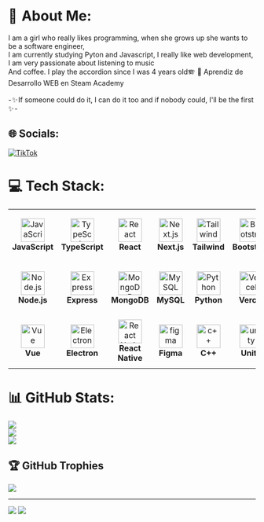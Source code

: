 # 🐇  About Me:
I am a girl who really likes programming, when she grows up she wants to be a software engineer,<br>I am currently studying Pyton and Javascript, I really like web development, I am very passionate about listening to music<br>And coffee. I play the accordion since I was 4 years old🪗  👯 Aprendiz de Desarrollo WEB en Steam Academy<br><br>- ✨ If someone could do it, I can do it too and if nobody could, I'll be the first ✨ -


## 🌐 Socials:
[![TikTok](https://img.shields.io/badge/TikTok-%23000000.svg?logo=TikTok&logoColor=white)](https://tiktok.com/@euphojk97) 

# 💻 Tech Stack:
<table>
  <tbody><tr>
    <td align="center" height="108" width="108">
      <a target="_blank" rel="noopener noreferrer nofollow" href="https://camo.githubusercontent.com/46ac88a13cc39ca3d9b036704cd1f4d608248c582ae5427f59af62a19c47e4e7/68747470733a2f2f6c6f676f646f776e6c6f61642e6f72672f77702d636f6e74656e742f75706c6f6164732f323032322f30342f6a6176617363726970742d6c6f676f2d312e706e67"><img src="https://camo.githubusercontent.com/46ac88a13cc39ca3d9b036704cd1f4d608248c582ae5427f59af62a19c47e4e7/68747470733a2f2f6c6f676f646f776e6c6f61642e6f72672f77702d636f6e74656e742f75706c6f6164732f323032322f30342f6a6176617363726970742d6c6f676f2d312e706e67" width="48" height="48" alt="JavaScript" data-canonical-src="https://logodownload.org/wp-content/uploads/2022/04/javascript-logo-1.png" style="max-width: 100%;"></a>
      <br>
      <strong>JavaScript</strong>
    </td>
    <td align="center" height="108" width="108">
      <a target="_blank" rel="noopener noreferrer nofollow" href="https://camo.githubusercontent.com/c04208976fe84f5bfd2111ba446acf65ff373c962ed80bbf7aa028820a5bbd79/68747470733a2f2f63646e2e6a7364656c6976722e6e65742f67682f64657669636f6e732f64657669636f6e2f69636f6e732f747970657363726970742f747970657363726970742d706c61696e2e737667"><img src="https://camo.githubusercontent.com/c04208976fe84f5bfd2111ba446acf65ff373c962ed80bbf7aa028820a5bbd79/68747470733a2f2f63646e2e6a7364656c6976722e6e65742f67682f64657669636f6e732f64657669636f6e2f69636f6e732f747970657363726970742f747970657363726970742d706c61696e2e737667" width="48" height="48" alt="TypeScript" data-canonical-src="https://cdn.jsdelivr.net/gh/devicons/devicon/icons/typescript/typescript-plain.svg" style="max-width: 100%;"></a>
      <br><strong>TypeScript</strong>
    </td>
    
  <td align="center" height="108" width="108">
      <a target="_blank" rel="noopener noreferrer nofollow" href="https://camo.githubusercontent.com/27d0b117da00485c56d69aef0fa310a3f8a07abecc8aa15fa38c8b78526c60ac/68747470733a2f2f63646e2e6a7364656c6976722e6e65742f67682f64657669636f6e732f64657669636f6e2f69636f6e732f72656163742f72656163742d6f726967696e616c2e737667"><img src="https://camo.githubusercontent.com/27d0b117da00485c56d69aef0fa310a3f8a07abecc8aa15fa38c8b78526c60ac/68747470733a2f2f63646e2e6a7364656c6976722e6e65742f67682f64657669636f6e732f64657669636f6e2f69636f6e732f72656163742f72656163742d6f726967696e616c2e737667" width="48" height="48" alt="React" data-canonical-src="https://cdn.jsdelivr.net/gh/devicons/devicon/icons/react/react-original.svg" style="max-width: 100%;"></a>
      <br><strong>React</strong>
    </td>
    <td align="center" height="108" width="108">
      <a target="_blank" rel="noopener noreferrer nofollow" href="https://camo.githubusercontent.com/26a528f097ecb4f4b3987ad74cd3086870e930d85124c2a352dbde9e3cd14cb7/68747470733a2f2f63646e2e6a7364656c6976722e6e65742f67682f64657669636f6e732f64657669636f6e2f69636f6e732f6e6578746a732f6e6578746a732d6f726967696e616c2e737667"><img src="https://camo.githubusercontent.com/26a528f097ecb4f4b3987ad74cd3086870e930d85124c2a352dbde9e3cd14cb7/68747470733a2f2f63646e2e6a7364656c6976722e6e65742f67682f64657669636f6e732f64657669636f6e2f69636f6e732f6e6578746a732f6e6578746a732d6f726967696e616c2e737667" width="48" height="48" alt="Next.js" data-canonical-src="https://cdn.jsdelivr.net/gh/devicons/devicon/icons/nextjs/nextjs-original.svg" style="max-width: 100%;"></a>
      <br><strong>Next.js</strong>
    </td>
    <td align="center" height="108" width="108">
      <a target="_blank" rel="noopener noreferrer nofollow" href="https://camo.githubusercontent.com/bdedcbc949feefecc3ff98f7e655ee8151b522e2f32196c648620f5366d909d5/68747470733a2f2f63646e2e6a7364656c6976722e6e65742f67682f64657669636f6e732f64657669636f6e2f69636f6e732f7461696c77696e646373732f7461696c77696e646373732d706c61696e2e737667"><img src="https://camo.githubusercontent.com/bdedcbc949feefecc3ff98f7e655ee8151b522e2f32196c648620f5366d909d5/68747470733a2f2f63646e2e6a7364656c6976722e6e65742f67682f64657669636f6e732f64657669636f6e2f69636f6e732f7461696c77696e646373732f7461696c77696e646373732d706c61696e2e737667" width="48" height="48" alt="Tailwind" data-canonical-src="https://cdn.jsdelivr.net/gh/devicons/devicon/icons/tailwindcss/tailwindcss-plain.svg" style="max-width: 100%;"></a>
      <br><strong>Tailwind</strong>
    </td>
    <td align="center" height="108" width="108">
      <a target="_blank" rel="noopener noreferrer nofollow" href="https://camo.githubusercontent.com/964a169bbc7417bcf2b1ee0ddd2122d9592a50dee693f9421428bdd11d32c18e/68747470733a2f2f63646e2e6a7364656c6976722e6e65742f67682f64657669636f6e732f64657669636f6e2f69636f6e732f626f6f7473747261702f626f6f7473747261702d706c61696e2e737667"><img src="https://camo.githubusercontent.com/964a169bbc7417bcf2b1ee0ddd2122d9592a50dee693f9421428bdd11d32c18e/68747470733a2f2f63646e2e6a7364656c6976722e6e65742f67682f64657669636f6e732f64657669636f6e2f69636f6e732f626f6f7473747261702f626f6f7473747261702d706c61696e2e737667" width="48" height="48" alt="Bootstrap" data-canonical-src="https://cdn.jsdelivr.net/gh/devicons/devicon/icons/bootstrap/bootstrap-plain.svg" style="max-width: 100%;"></a>
      <br><strong>Bootstrap</strong>
    </td>
  </tr>
  <tr>
    <td align="center" height="108" width="108">
      <a target="_blank" rel="noopener noreferrer nofollow" href="https://camo.githubusercontent.com/900baefb89e187c8b32cdbb3b440d1502fe8f30a1a335cc5dc5868af0142f8b1/68747470733a2f2f63646e2e6a7364656c6976722e6e65742f67682f64657669636f6e732f64657669636f6e2f69636f6e732f6e6f64656a732f6e6f64656a732d6f726967696e616c2e737667"><img src="https://camo.githubusercontent.com/900baefb89e187c8b32cdbb3b440d1502fe8f30a1a335cc5dc5868af0142f8b1/68747470733a2f2f63646e2e6a7364656c6976722e6e65742f67682f64657669636f6e732f64657669636f6e2f69636f6e732f6e6f64656a732f6e6f64656a732d6f726967696e616c2e737667" width="48" height="48" alt="Node.js" data-canonical-src="https://cdn.jsdelivr.net/gh/devicons/devicon/icons/nodejs/nodejs-original.svg" style="max-width: 100%;"></a>
      <br><strong>Node.js</strong>
    </td>
    <td align="center" height="108" width="108">
      <a target="_blank" rel="noopener noreferrer nofollow" href="https://camo.githubusercontent.com/40756575fc2fd74b1883ea0cc5c2a49aa7048ab58286f43a121109d69a9ea160/68747470733a2f2f63646e2e6a7364656c6976722e6e65742f67682f64657669636f6e732f64657669636f6e2f69636f6e732f657870726573732f657870726573732d6f726967696e616c2e737667"><img src="https://camo.githubusercontent.com/40756575fc2fd74b1883ea0cc5c2a49aa7048ab58286f43a121109d69a9ea160/68747470733a2f2f63646e2e6a7364656c6976722e6e65742f67682f64657669636f6e732f64657669636f6e2f69636f6e732f657870726573732f657870726573732d6f726967696e616c2e737667" width="48" height="48" alt="Express" data-canonical-src="https://cdn.jsdelivr.net/gh/devicons/devicon/icons/express/express-original.svg" style="max-width: 100%;"></a>
      <br><strong>Express</strong>
    </td>
    <td align="center" height="108" width="108">
      <a target="_blank" rel="noopener noreferrer nofollow" href="https://camo.githubusercontent.com/9ebde7ca22ab3f3b4bf92d2743804ab9e581e413a16cdf3626c2092e69967d80/68747470733a2f2f63646e2e6a7364656c6976722e6e65742f67682f64657669636f6e732f64657669636f6e2f69636f6e732f6d6f6e676f64622f6d6f6e676f64622d6f726967696e616c2e737667"><img src="https://camo.githubusercontent.com/9ebde7ca22ab3f3b4bf92d2743804ab9e581e413a16cdf3626c2092e69967d80/68747470733a2f2f63646e2e6a7364656c6976722e6e65742f67682f64657669636f6e732f64657669636f6e2f69636f6e732f6d6f6e676f64622f6d6f6e676f64622d6f726967696e616c2e737667" width="48" height="48" alt="MongoDB" data-canonical-src="https://cdn.jsdelivr.net/gh/devicons/devicon/icons/mongodb/mongodb-original.svg" style="max-width: 100%;"></a>
      <br><strong>MongoDB</strong>
    </td>
    <td align="center" height="108" width="108">
      <a target="_blank" rel="noopener noreferrer nofollow" href="https://camo.githubusercontent.com/f0888554793e174642a1df15966800350ec5399522e966427d2d4149434c4096/68747470733a2f2f7374617469632e6a61766174706f696e742e636f6d2f6d7973716c2f696d616765732f6d7973716c2d7475746f7269616c2e706e67"><img src="https://camo.githubusercontent.com/f0888554793e174642a1df15966800350ec5399522e966427d2d4149434c4096/68747470733a2f2f7374617469632e6a61766174706f696e742e636f6d2f6d7973716c2f696d616765732f6d7973716c2d7475746f7269616c2e706e67" width="48" height="48" alt="MySQL" data-canonical-src="https://static.javatpoint.com/mysql/images/mysql-tutorial.png" style="max-width: 100%;"></a>
      <br><strong>MySQL</strong>
    </td>
    <td align="center" height="108" width="108">
      <a target="_blank" rel="noopener noreferrer nofollow" href="https://camo.githubusercontent.com/dd8b0601cdfefe534a6a26f4c29c7f8a5fcfc315002655f519c73121f7bad8bc/68747470733a2f2f63646e2e6a7364656c6976722e6e65742f67682f64657669636f6e732f64657669636f6e2f69636f6e732f707974686f6e2f707974686f6e2d6f726967696e616c2e737667"><img src="https://camo.githubusercontent.com/dd8b0601cdfefe534a6a26f4c29c7f8a5fcfc315002655f519c73121f7bad8bc/68747470733a2f2f63646e2e6a7364656c6976722e6e65742f67682f64657669636f6e732f64657669636f6e2f69636f6e732f707974686f6e2f707974686f6e2d6f726967696e616c2e737667" width="48" height="48" alt="Python" data-canonical-src="https://cdn.jsdelivr.net/gh/devicons/devicon/icons/python/python-original.svg" style="max-width: 100%;"></a>
      <br><strong>Python</strong>
    </td>
    <td align="center" height="108" width="108">
      <a target="_blank" rel="noopener noreferrer nofollow" href="https://camo.githubusercontent.com/1be226447693f886937a91142b5979d0d235fce0fceb59a25d673d6a2c2364d0/68747470733a2f2f696d616765732e73717561726573706163652d63646e2e636f6d2f636f6e74656e742f76312f3563633232643635393361363332333364323134313130632f313539373731303635323032352d51455932554c39324d4c4531453242583457534a2f56657263656c2b2532385a6569742532392e6a7067"><img src="https://camo.githubusercontent.com/1be226447693f886937a91142b5979d0d235fce0fceb59a25d673d6a2c2364d0/68747470733a2f2f696d616765732e73717561726573706163652d63646e2e636f6d2f636f6e74656e742f76312f3563633232643635393361363332333364323134313130632f313539373731303635323032352d51455932554c39324d4c4531453242583457534a2f56657263656c2b2532385a6569742532392e6a7067" width="48" height="48" alt="Vercel" data-canonical-src="https://images.squarespace-cdn.com/content/v1/5cc22d6593a63233d214110c/1597710652025-QEY2UL92MLE1E2BX4WSJ/Vercel+%28Zeit%29.jpg" style="max-width: 100%;"></a>
      <br><strong>Vercel</strong>
    </td>
  </tr>
  <tr>
      <td align="center" height="108" width="108">
      <a target="_blank" rel="noopener noreferrer nofollow" href="https://camo.githubusercontent.com/5b6958be1e7669c9aea4f303f2c8a71fd796409916e983253793e419ae2ab034/68747470733a2f2f75706c6f61642e77696b696d656469612e6f72672f77696b6970656469612f636f6d6d6f6e732f7468756d622f392f39352f5675652e6a735f4c6f676f5f322e7376672f3132303070782d5675652e6a735f4c6f676f5f322e7376672e706e67"><img src="https://camo.githubusercontent.com/5b6958be1e7669c9aea4f303f2c8a71fd796409916e983253793e419ae2ab034/68747470733a2f2f75706c6f61642e77696b696d656469612e6f72672f77696b6970656469612f636f6d6d6f6e732f7468756d622f392f39352f5675652e6a735f4c6f676f5f322e7376672f3132303070782d5675652e6a735f4c6f676f5f322e7376672e706e67" width="48" height="48" alt="Vue" data-canonical-src="https://upload.wikimedia.org/wikipedia/commons/thumb/9/95/Vue.js_Logo_2.svg/1200px-Vue.js_Logo_2.svg.png" style="max-width: 100%;"></a>
      <br><strong>Vue</strong>
    </td> 
        <td align="center" height="108" width="108">
      <a target="_blank" rel="noopener noreferrer nofollow" href="https://camo.githubusercontent.com/17c83d8a75eaf8270bfe31ee250c5e581a194094cd720a8290faf5b717193b9c/68747470733a2f2f75706c6f61642e77696b696d656469612e6f72672f77696b6970656469612f636f6d6d6f6e732f7468756d622f392f39312f456c656374726f6e5f536f6674776172655f4672616d65776f726b5f4c6f676f2e7376672f3132303070782d456c656374726f6e5f536f6674776172655f4672616d65776f726b5f4c6f676f2e7376672e706e67"><img src="https://camo.githubusercontent.com/17c83d8a75eaf8270bfe31ee250c5e581a194094cd720a8290faf5b717193b9c/68747470733a2f2f75706c6f61642e77696b696d656469612e6f72672f77696b6970656469612f636f6d6d6f6e732f7468756d622f392f39312f456c656374726f6e5f536f6674776172655f4672616d65776f726b5f4c6f676f2e7376672f3132303070782d456c656374726f6e5f536f6674776172655f4672616d65776f726b5f4c6f676f2e7376672e706e67" width="48" height="48" alt="Electron" data-canonical-src="https://upload.wikimedia.org/wikipedia/commons/thumb/9/91/Electron_Software_Framework_Logo.svg/1200px-Electron_Software_Framework_Logo.svg.png" style="max-width: 100%;"></a>
      <br><strong>Electron</strong>
    </td>  
    <td align="center" height="108" width="108">
      <a target="_blank" rel="noopener noreferrer nofollow" href="https://camo.githubusercontent.com/27d0b117da00485c56d69aef0fa310a3f8a07abecc8aa15fa38c8b78526c60ac/68747470733a2f2f63646e2e6a7364656c6976722e6e65742f67682f64657669636f6e732f64657669636f6e2f69636f6e732f72656163742f72656163742d6f726967696e616c2e737667"><img src="https://camo.githubusercontent.com/27d0b117da00485c56d69aef0fa310a3f8a07abecc8aa15fa38c8b78526c60ac/68747470733a2f2f63646e2e6a7364656c6976722e6e65742f67682f64657669636f6e732f64657669636f6e2f69636f6e732f72656163742f72656163742d6f726967696e616c2e737667" width="48" height="48" alt="React Native" data-canonical-src="https://cdn.jsdelivr.net/gh/devicons/devicon/icons/react/react-original.svg" style="max-width: 100%;"></a>
      <br><strong>React Native</strong>
    </td>  
        <td align="center" height="108" width="108">
      <a target="_blank" rel="noopener noreferrer nofollow" href="https://camo.githubusercontent.com/961f17745af8dad4571761c9a28b08a1faf612a25067e019d7b54ce3d40c5841/68747470733a2f2f75706c6f61642e77696b696d656469612e6f72672f77696b6970656469612f636f6d6d6f6e732f332f33332f4669676d612d6c6f676f2e737667"><img src="https://camo.githubusercontent.com/961f17745af8dad4571761c9a28b08a1faf612a25067e019d7b54ce3d40c5841/68747470733a2f2f75706c6f61642e77696b696d656469612e6f72672f77696b6970656469612f636f6d6d6f6e732f332f33332f4669676d612d6c6f676f2e737667" width="48" height="48" alt="figma" data-canonical-src="https://upload.wikimedia.org/wikipedia/commons/3/33/Figma-logo.svg" style="max-width: 100%;"></a>
      <br><strong>Figma</strong>
    </td>   
    <td align="center" height="108" width="108">
      <a target="_blank" rel="noopener noreferrer nofollow" href="https://camo.githubusercontent.com/99a16669d62a8eb5383003846946cce0b7bd335bd39cf7e45310aff1072df51d/68747470733a2f2f75706c6f61642e77696b696d656469612e6f72672f77696b6970656469612f636f6d6d6f6e732f7468756d622f312f31382f49534f5f432532422532425f4c6f676f2e7376672f38303070782d49534f5f432532422532425f4c6f676f2e7376672e706e67"><img src="https://camo.githubusercontent.com/99a16669d62a8eb5383003846946cce0b7bd335bd39cf7e45310aff1072df51d/68747470733a2f2f75706c6f61642e77696b696d656469612e6f72672f77696b6970656469612f636f6d6d6f6e732f7468756d622f312f31382f49534f5f432532422532425f4c6f676f2e7376672f38303070782d49534f5f432532422532425f4c6f676f2e7376672e706e67" width="48" height="48" alt="c++" data-canonical-src="https://upload.wikimedia.org/wikipedia/commons/thumb/1/18/ISO_C%2B%2B_Logo.svg/800px-ISO_C%2B%2B_Logo.svg.png" style="max-width: 100%;"></a>
      <br><strong>C++</strong>
    </td>  
    <td align="center" height="108" width="108">
      <a target="_blank" rel="noopener noreferrer nofollow" href="https://camo.githubusercontent.com/adf2d49e29e87248b9ef3fee0a2fb3f8634717cb99aadbfd92cae1b788ddcf93/68747470733a2f2f692e726564642e69742f747533677436797366787137312e706e67"><img src="https://camo.githubusercontent.com/adf2d49e29e87248b9ef3fee0a2fb3f8634717cb99aadbfd92cae1b788ddcf93/68747470733a2f2f692e726564642e69742f747533677436797366787137312e706e67" width="48" height="48" alt="unity" data-canonical-src="https://i.redd.it/tu3gt6ysfxq71.png" style="max-width: 100%;"></a>
      <br><strong>Unity</strong>
    </td>  
  </tr>
</tbody></table>


# 📊 GitHub Stats:
![](https://github-readme-stats.vercel.app/api?username=euphojk97&theme=radical&hide_border=false&include_all_commits=false&count_private=false)<br/>
![](https://github-readme-streak-stats.herokuapp.com/?user=euphojk97&theme=radical&hide_border=false)<br/>
![](https://github-readme-stats.vercel.app/api/top-langs/?username=euphojk97&theme=radical&hide_border=false&include_all_commits=false&count_private=false&layout=compact)

## 🏆 GitHub Trophies
![](https://github-profile-trophy.vercel.app/?username=euphojk.97&theme=radical&no-frame=false&no-bg=false&margin-w=4)

---
[![](https://visitcount.itsvg.in/api?id=euphojk.97&icon=0&color=0)](https://visitcount.itsvg.in)
[![](https://visitcount.itsvg.in/api?id=Ivannita&label=Profile%20Views&icon=2&pretty=true)](https://visitcount.itsvg.in)

<!-- Proudly created with GPRM ( https://gprm.itsvg.in ) -->
